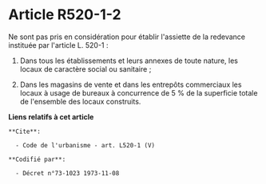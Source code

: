 # Article R520-1-2

Ne sont pas pris en considération pour établir l'assiette de la redevance instituée par l'article L. 520-1 : 

1. Dans tous les établissements et leurs annexes de toute nature, les locaux de caractère social ou sanitaire ; 

2. Dans les magasins de vente et dans les entrepôts commerciaux les locaux à usage de bureaux à concurrence de 5 % de la
superficie totale de l'ensemble des locaux construits.

**Liens relatifs à cet article**

	**Cite**:

	  - Code de l'urbanisme - art. L520-1 (V)

	**Codifié par**:

	  - Décret n°73-1023 1973-11-08
